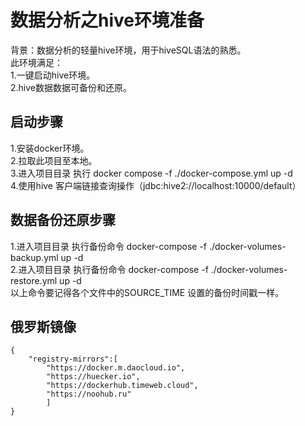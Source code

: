 # 数据分析之hive环境准备
背景：数据分析的轻量hive环境，用于hiveSQL语法的熟悉。  
此环境满足：  
1.一键启动hive环境。  
2.hive数据数据可备份和还原。  
## 启动步骤
1.安装docker环境。  
2.拉取此项目至本地。  
3.进入项目目录 执行 docker compose -f ./docker-compose.yml up -d  
4.使用hive 客户端链接查询操作（jdbc:hive2://localhost:10000/default）  

## 数据备份还原步骤 
1.进入项目目录 执行备份命令 docker-compose -f ./docker-volumes-backup.yml up -d    
2.进入项目目录 执行备份命令 docker-compose -f ./docker-volumes-restore.yml up -d   
以上命令要记得各个文件中的SOURCE_TIME 设置的备份时间戳一样。  
## 俄罗斯镜像
```
{
	"registry-mirrors":[
		"https://docker.m.daocloud.io",
		"https://huecker.io",
		"https://dockerhub.timeweb.cloud",
		"https://noohub.ru"
		]
}
```
